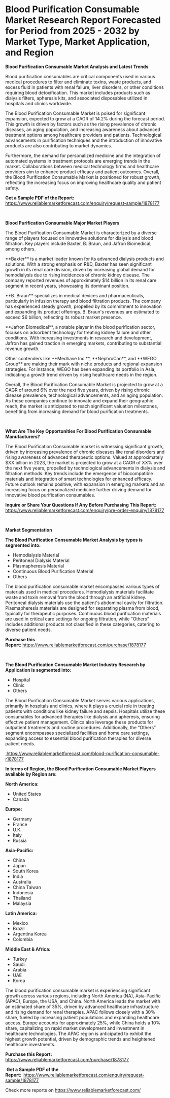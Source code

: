 <p><h1>Blood Purification Consumable Market Research Report Forecasted for Period from 2025 -  2032 by Market Type, Market Application, and Region</h1></p><p><strong>Blood Purification Consumable Market Analysis and Latest Trends</strong></p>
<p><p>Blood purification consumables are critical components used in various medical procedures to filter and eliminate toxins, waste products, and excess fluid in patients with renal failure, liver disorders, or other conditions requiring blood detoxification. This market includes products such as dialysis filters, apheresis kits, and associated disposables utilized in hospitals and clinics worldwide.</p><p>The Blood Purification Consumable Market is poised for significant expansion, expected to grow at a CAGR of 14.2% during the forecast period. This growth is driven by factors such as the rising prevalence of chronic diseases, an aging population, and increasing awareness about advanced treatment options among healthcare providers and patients. Technological advancements in purification techniques and the introduction of innovative products are also contributing to market dynamics.</p><p>Furthermore, the demand for personalized medicine and the integration of automated systems in treatment protocols are emerging trends in the market. Collaborations between medical technology firms and healthcare providers aim to enhance product efficacy and patient outcomes. Overall, the Blood Purification Consumable Market is positioned for robust growth, reflecting the increasing focus on improving healthcare quality and patient safety.</p></p>
<p><strong>Get a Sample PDF of the Report:&nbsp;</strong> <a href="https://www.reliablemarketforecast.com/enquiry/request-sample/1878177?utm_campaign=2721&utm_medium=2&utm_source=Github&utm_content=ia&utm_term=05032025&utm_id=blood-purification-consumable">https://www.reliablemarketforecast.com/enquiry/request-sample/1878177</a></p>
<p>&nbsp;</p>
<p><strong>Blood Purification Consumable Major Market Players</strong></p>
<p><p>The Blood Purification Consumable Market is characterized by a diverse range of players focused on innovative solutions for dialysis and blood filtration. Key players include Baxter, B. Braun, and Jafron Biomedical, among others.</p><p>**Baxter** is a market leader known for its advanced dialysis products and solutions. With a strong emphasis on R&D, Baxter has seen significant growth in its renal care division, driven by increasing global demand for hemodialysis due to rising incidences of chronic kidney disease. The company reported revenues of approximately $14 billion in its renal care segment in recent years, showcasing its dominant position.</p><p>**B. Braun** specializes in medical devices and pharmaceuticals, particularly in infusion therapy and blood filtration products. The company has experienced steady growth, propelled by its commitment to innovation and expanding its product offerings. B. Braun's revenues are estimated to exceed $6 billion, reflecting its robust market presence.</p><p>**Jafron Biomedical**, a notable player in the blood purification sector, focuses on adsorbent technology for treating kidney failure and other conditions. With increasing investments in research and development, Jafron has gained traction in emerging markets, contributing to substantial revenue growth.</p><p>Other contenders like **Medhave Inc.**, **NephroCan**, and **WEGO Group** are making their mark with niche products and regional expansion strategies. For instance, WEGO has been expanding its portfolio in Asia, indicating a growth trend driven by rising healthcare needs in the region.</p><p>Overall, the Blood Purification Consumable Market is projected to grow at a CAGR of around 6% over the next five years, driven by rising chronic disease prevalence, technological advancements, and an aging population. As these companies continue to innovate and expand their geographic reach, the market is anticipated to reach significant valuation milestones, benefiting from increasing demand for blood purification treatments.</p></p>
<p>&nbsp;</p>
<p><strong>What Are The Key Opportunities For Blood Purification Consumable Manufacturers?</strong></p>
<p><p>The Blood Purification Consumable market is witnessing significant growth, driven by increasing prevalence of chronic diseases like renal disorders and rising awareness of advanced therapeutic options. Valued at approximately $XX billion in 2023, the market is projected to grow at a CAGR of XX% over the next five years, propelled by technological advancements in dialysis and filtration methods. Key trends include the emergence of biocompatible materials and integration of smart technologies for enhanced efficacy. Future outlook remains positive, with expansion in emerging markets and an increasing focus on personalized medicine further driving demand for innovative blood purification consumables.</p></p>
<p><strong>Inquire or Share Your Questions If Any Before Purchasing This Report:</strong> <a href="https://www.reliablemarketforecast.com/enquiry/pre-order-enquiry/1878177?utm_campaign=2721&utm_medium=2&utm_source=Github&utm_content=ia&utm_term=05032025&utm_id=blood-purification-consumable">https://www.reliablemarketforecast.com/enquiry/pre-order-enquiry/1878177</a></p>
<p>&nbsp;</p>
<p><strong>Market Segmentation</strong></p>
<p><strong>The Blood Purification Consumable Market Analysis by types is segmented into:</strong></p>
<p><ul><li>Hemodialysis Material</li><li>Peritoneal Dialysis Material</li><li>Plasmapheresis Material</li><li>Continuous Blood Purification Material</li><li>Others</li></ul></p>
<p><p>The blood purification consumable market encompasses various types of materials used in medical procedures. Hemodialysis materials facilitate waste and toxin removal from the blood through an artificial kidney. Peritoneal dialysis materials use the patient's abdominal cavity for filtration. Plasmapheresis materials are designed for separating plasma from blood, typically for therapeutic purposes. Continuous blood purification materials are used in critical care settings for ongoing filtration, while "Others" includes additional products not classified in these categories, catering to diverse patient needs.</p></p>
<p><strong>Purchase this Report:&nbsp;</strong><a href="https://www.reliablemarketforecast.com/purchase/1878177?utm_campaign=2721&utm_medium=2&utm_source=Github&utm_content=ia&utm_term=05032025&utm_id=blood-purification-consumable">https://www.reliablemarketforecast.com/purchase/1878177</a></p>
<p>&nbsp;</p>
<p><strong>The Blood Purification Consumable Market Industry Research by Application is segmented into:</strong></p>
<p><ul><li>Hospital</li><li>Clinic</li><li>Others</li></ul></p>
<p><p>The Blood Purification Consumable Market serves various applications, primarily in hospitals and clinics, where it plays a crucial role in treating patients with conditions like kidney failure and sepsis. Hospitals utilize these consumables for advanced therapies like dialysis and apheresis, ensuring effective patient management. Clinics also leverage these products for outpatient treatments and routine procedures. Additionally, the “Others” segment encompasses specialized facilities and home care settings, expanding access to essential blood purification therapies for diverse patient needs.</p></p>
<p><a href="https://www.reliablemarketforecast.com/blood-purification-consumable-r1878177?utm_campaign=2721&utm_medium=2&utm_source=Github&utm_content=ia&utm_term=05032025&utm_id=blood-purification-consumable">&nbsp;https://www.reliablemarketforecast.com/blood-purification-consumable-r1878177</a></p>
<p><strong>In terms of Region, the Blood Purification Consumable Market Players available by Region are:</strong></p>
<p>
    <p> <strong> North America: </strong>
        <ul>
            <li>United States</li>
            <li>Canada</li>
        </ul>
        </p> 
    <p> <strong> Europe: </strong>
        <ul>
            <li>Germany</li>
            <li>France</li>
            <li>U.K.</li>
            <li>Italy</li>
            <li>Russia</li>
        </ul>
        </p> 
    <p> <strong> Asia-Pacific: </strong>
        <ul>
            <li>China</li>
            <li>Japan</li>
            <li>South Korea</li>
            <li>India</li>
            <li>Australia</li>
            <li>China Taiwan</li>
            <li>Indonesia</li>
            <li>Thailand</li>
            <li>Malaysia</li>
        </ul>
        </p> 
    <p> <strong> Latin America: </strong>
        <ul>
            <li>Mexico</li>
            <li>Brazil</li>
            <li>Argentina Korea</li>
            <li>Colombia</li>
        </ul>
        </p> 
    <p> <strong> Middle East & Africa: </strong>
        <ul>
            <li>Turkey</li>
            <li>Saudi</li>
            <li>Arabia</li>
            <li>UAE</li>
            <li>Korea</li>
        </ul>
    </p>
    </p>
<p><p>The blood purification consumable market is experiencing significant growth across various regions, including North America (NA), Asia-Pacific (APAC), Europe, the USA, and China. North America leads the market with an estimated share of 35%, driven by advanced healthcare infrastructure and rising demand for renal therapies. APAC follows closely with a 30% share, fueled by increasing patient populations and expanding healthcare access. Europe accounts for approximately 25%, while China holds a 10% share, capitalizing on rapid market development and investment in healthcare technologies. The APAC region is anticipated to exhibit the highest growth potential, driven by demographic trends and heightened healthcare investments.</p></p>
<p><strong>Purchase this Report: </strong><a href="https://www.reliablemarketforecast.com/purchase/1878177?utm_campaign=2721&utm_medium=2&utm_source=Github&utm_content=ia&utm_term=05032025&utm_id=blood-purification-consumable">https://www.reliablemarketforecast.com/purchase/1878177</a></p>
<p>&nbsp;<strong>Get a Sample PDF of the Report:&nbsp;&nbsp;</strong><a href="https://www.reliablemarketforecast.com/enquiry/request-sample/1878177?utm_campaign=2721&utm_medium=2&utm_source=Github&utm_content=ia&utm_term=05032025&utm_id=blood-purification-consumable">https://www.reliablemarketforecast.com/enquiry/request-sample/1878177</a></p>
<p><strong></strong></p>
<p>Check more reports on <a href="https://www.reliablemarketforecast.com/?utm_campaign=2721&utm_medium=2&utm_source=Github&utm_content=ia&utm_term=05032025&utm_id=blood-purification-consumable">https://www.reliablemarketforecast.com/</a></p>